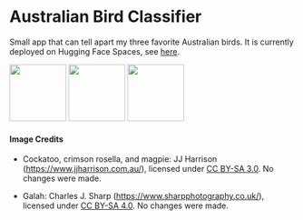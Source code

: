 # Australian Bird Classifier

Small app that can tell apart my three favorite Australian birds. It is currently deployed on Hugging Face Spaces, see [here](https://huggingface.co/spaces/ber0i/ornithologist).

<img src="cockatoo.jpg" height="100"/> <img src="magpie.jpg" height="100"/> <img src="crimson_rosella.jpg" height="100"/>

#### Image Credits

- Cockatoo, crimson rosella, and magpie: JJ Harrison (https://www.jjharrison.com.au/), licensed under [CC BY-SA 3.0](https://creativecommons.org/licenses/by-sa/3.0/). No changes were made.

- Galah: Charles J. Sharp (https://www.sharpphotography.co.uk/), licensed under [CC BY-SA 4.0](https://creativecommons.org/licenses/by-sa/4.0/). No changes were made.
